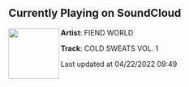 ## Currently Playing on SoundCloud

[<img align="left" width="100" src="https://i1.sndcdn.com/artworks-000509169954-4ur4qy-t500x500.jpg">](https://soundcloud.com/fiendworldwide/cold-sweats-vol-1?in=fiendworldwide/sets/cold-sweats)

**Artist**: FIEND WORLD 

**Track**: COLD SWEATS VOL. 1

Last updated at 04/22/2022 09:49
